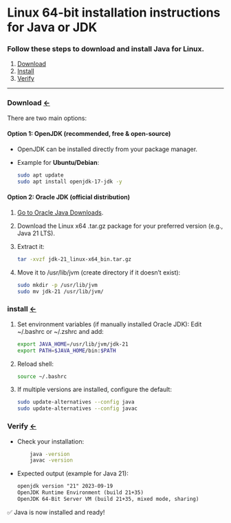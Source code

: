 
# Linux 64-bit installation instructions for Java or JDK

### Follow these steps to download and install Java for Linux.
1. [Download](#download)
2. [Install](#install)
3. [Verify](#verify)

---

### Download [<-](#)
There are two main options:

#### Option 1: OpenJDK (recommended, free & open-source)
- OpenJDK can be installed directly from your package manager.
- Example for **Ubuntu/Debian**:

    ```bash
    sudo apt update
    sudo apt install openjdk-17-jdk -y
    ```

#### Option 2: Oracle JDK (official distribution)

1. [Go to Oracle Java Downloads](https://www.oracle.com/java/technologies/downloads/).
2. Download the Linux x64 .tar.gz package for your preferred version (e.g., Java 21 LTS).
3. Extract it:
    ```bash
    tar -xvzf jdk-21_linux-x64_bin.tar.gz
    ```

4. Move it to /usr/lib/jvm (create directory if it doesn’t exist):
    ```bash
    sudo mkdir -p /usr/lib/jvm
    sudo mv jdk-21 /usr/lib/jvm/
    ```

### install [<-](#)
1. Set environment variables (if manually installed Oracle JDK):
Edit ~/.bashrc or ~/.zshrc and add:
    ```bash
    export JAVA_HOME=/usr/lib/jvm/jdk-21
    export PATH=$JAVA_HOME/bin:$PATH
    ```
2. Reload shell:
    ```sh
    source ~/.bashrc
    ```
3. If multiple versions are installed, configure the default:
    ```bash
    sudo update-alternatives --config java
    sudo update-alternatives --config javac
    ```

### Verify [<-](#)
* Check your installation:
    ```bash
        java -version
        javac -version
    ```

*  Expected output (example for Java 21):
    ````txt
    openjdk version "21" 2023-09-19
    OpenJDK Runtime Environment (build 21+35)
    OpenJDK 64-Bit Server VM (build 21+35, mixed mode, sharing)
    ````

✅ Java is now installed and ready!

